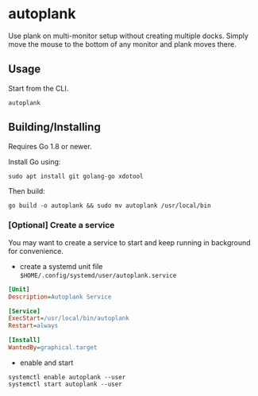 # autoplank

Use plank on multi-monitor setup without creating multiple docks. Simply move the mouse to the bottom of any monitor and plank moves there.

## Usage

Start from the CLI.
```
autoplank
```

## Building/Installing

Requires Go 1.8 or newer.

Install Go using:

```
sudo apt install git golang-go xdotool
```

Then build:

```
go build -o autoplank && sudo mv autoplank /usr/local/bin
```

### [Optional] Create a service

You may want to create a service to start and keep running in background for convenience.

* create a systemd unit file `$HOME/.config/systemd/user/autoplank.service`

```ini
[Unit]
Description=Autoplank Service

[Service]
ExecStart=/usr/local/bin/autoplank
Restart=always

[Install]
WantedBy=graphical.target
```
* enable and start
```
systemctl enable autoplank --user
systemctl start autoplank --user
```
